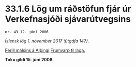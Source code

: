 # 33.1.6 Lög um ráðstöfun fjár úr Verkefnasjóði sjávarútvegsins

`nr. 43 12. júní 2006`

_Íslensk lög 1. nóvember 2017 (útgáfa 147)._

[Ferill málsins á Alþingi](https://www.althingi.is/thingstorf/thingmalalistar-eftir-thingum/ferill/?ltg=132&mnr=382)
[Frumvarp til laga.](https://www.althingi.is/altext/132/s/0442.html)

**Tóku gildi 15. júní 2006.**

